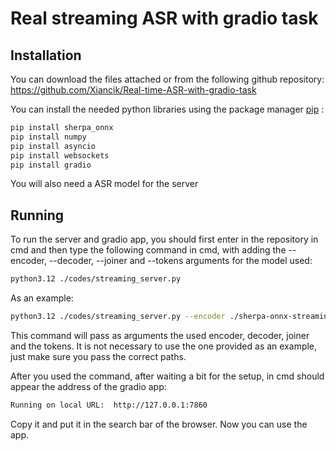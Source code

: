 # Real streaming ASR with gradio task

## Installation
You can download the files attached or from the following github repository: https://github.com/Xiancik/Real-time-ASR-with-gradio-task

You can install the needed python libraries using the package manager [pip](https://pip.pypa.io/en/stable/) :
```bash
pip install sherpa_onnx
pip install numpy
pip install asyncio
pip install websockets
pip install gradio
```
You will also need a ASR model for the server
## Running
To run the server and gradio app, you should first enter in the repository in cmd and then type the following command in cmd, with adding the --encoder, --decoder, --joiner and --tokens arguments for the model used:
```bash
python3.12 ./codes/streaming_server.py
```
As an example:
```bash
python3.12 ./codes/streaming_server.py --encoder ./sherpa-onnx-streaming-zipformer-bilingual-zh-en-2023-02-20/encoder-epoch-99-avg-1.onnx --decoder ./sherpa-onnx-streaming-zipformer-bilingual-zh-en-2023-02-20/decoder-epoch-99-avg-1.onnx --joiner ./sherpa-onnx-streaming-zipformer-bilingual-zh-en-2023-02-20/joiner-epoch-99-avg-1.onnx --tokens ./sherpa-onnx-streaming-zipformer-bilingual-zh-en-2023-02-20/tokens.txt
```

This command will pass as arguments the used encoder, decoder, joiner and the tokens. It is not necessary to use the one provided as an example, just make sure you pass the correct paths.

After you used the command, after waiting a bit for the setup, in cmd should appear the address of the gradio app:
```bash
Running on local URL:  http://127.0.0.1:7860
```
Copy it and put it in the search bar of the browser. Now you can use the app. 

